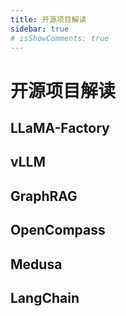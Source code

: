 ```yaml
---
title: 开源项目解读
sidebar: true
# isShowComments: true
---
```

# 开源项目解读

<ClientOnly>
<title-pv/>
</ClientOnly>

## LLaMA-Factory

## vLLM

## GraphRAG

## OpenCompass

## Medusa

## LangChain

<ClientOnly>
  <leave/>
</ClientOnly/>



